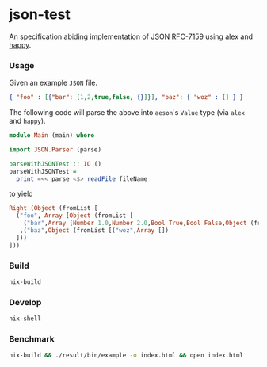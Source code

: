 json-test
==================

An specification abiding implementation of [JSON](https://www.json.org/) [RFC-7159](https://tools.ietf.org/html/rfc7159)
using [alex](https://www.haskell.org/alex/) and [happy](https://www.haskell.org/happy/).

### Usage

Given an example `JSON` file.
```json
{ "foo" : [{"bar": [1,2,true,false, {}]}], "baz": { "woz" : [] } }
```

The following code will parse the above into `aeson`'s `Value` type (via `alex` and `happy`).
```haskell
module Main (main) where

import JSON.Parser (parse)

parseWithJSONTest :: IO ()
parseWithJSONTest =
  print =<< parse <$> readFile fileName
```

to yield

```haskell
Right (Object (fromList [
  ("foo", Array [Object (fromList [
    ("bar",Array [Number 1.0,Number 2.0,Bool True,Bool False,Object (fromList [])])])])
   ,("baz",Object (fromList [("woz",Array [])
  ]))
]))
```

### Build
```bash
nix-build
```

### Develop
```bash
nix-shell
```

### Benchmark
```bash
nix-build && ./result/bin/example -o index.html && open index.html
```
